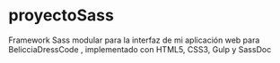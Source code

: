 # proyectoSass
Framework Sass modular para la interfaz de mi aplicación web para BelicciaDressCode , implementado con HTML5, CSS3, Gulp y SassDoc
